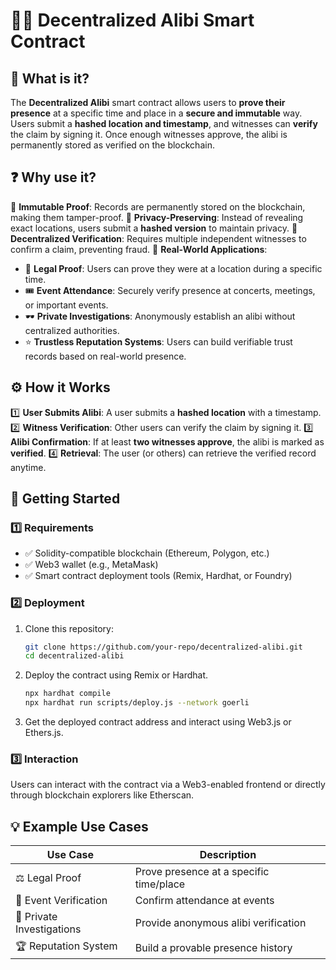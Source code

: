 # 🕵️‍♂️ Decentralized Alibi Smart Contract

## 📌 What is it?

The **Decentralized Alibi** smart contract allows users to **prove their presence** at a specific time and place in a **secure and immutable** way. Users submit a **hashed location and timestamp**, and witnesses can **verify** the claim by signing it. Once enough witnesses approve, the alibi is permanently stored as verified on the blockchain.

## ❓ Why use it?

🔹 **Immutable Proof**: Records are permanently stored on the blockchain, making them tamper-proof.
🔹 **Privacy-Preserving**: Instead of revealing exact locations, users submit a **hashed version** to maintain privacy.
🔹 **Decentralized Verification**: Requires multiple independent witnesses to confirm a claim, preventing fraud.
🔹 **Real-World Applications**:

- 📜 **Legal Proof**: Users can prove they were at a location during a specific time.
- 🎟️ **Event Attendance**: Securely verify presence at concerts, meetings, or important events.
- 🕶️ **Private Investigations**: Anonymously establish an alibi without centralized authorities.
- ⭐ **Trustless Reputation Systems**: Users can build verifiable trust records based on real-world presence.

## ⚙️ How it Works

1️⃣ **User Submits Alibi**: A user submits a **hashed location** with a timestamp.
2️⃣ **Witness Verification**: Other users can verify the claim by signing it.
3️⃣ **Alibi Confirmation**: If at least **two witnesses approve**, the alibi is marked as **verified**.
4️⃣ **Retrieval**: The user (or others) can retrieve the verified record anytime.

## 📖 Getting Started

### 1️⃣ Requirements

- ✅ Solidity-compatible blockchain (Ethereum, Polygon, etc.)
- ✅ Web3 wallet (e.g., MetaMask)
- ✅ Smart contract deployment tools (Remix, Hardhat, or Foundry)

### 2️⃣ Deployment

1. Clone this repository:
   ```sh
   git clone https://github.com/your-repo/decentralized-alibi.git
   cd decentralized-alibi
   ```
2. Deploy the contract using Remix or Hardhat.
   ```sh
   npx hardhat compile
   npx hardhat run scripts/deploy.js --network goerli
   ```
3. Get the deployed contract address and interact using Web3.js or Ethers.js.

### 3️⃣ Interaction

Users can interact with the contract via a Web3-enabled frontend or directly through blockchain explorers like Etherscan.

## 💡 Example Use Cases

| Use Case                  | Description                             |
| ------------------------- | --------------------------------------- |
| ⚖️ Legal Proof            | Prove presence at a specific time/place |
| 🎤 Event Verification     | Confirm attendance at events            |
| 🔎 Private Investigations | Provide anonymous alibi verification    |
| 🏆 Reputation System      | Build a provable presence history       |

